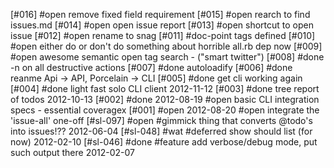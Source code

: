 [#016] #open remove fixed field requirement
[#015] #open rearch to find issues.md
[#014] #open open issue report
[#013] #open shortcut to open issue
[#012] #open rename to snag
[#011]       #doc-point tags defined
[#010] #open either do or don't do something about horrible all.rb dep now
[#009] #open awesome semantic open tag search - ("smart twitter")
[#008]       #done -n on all destructive actions
[#007]       #done autoloadify
[#006]       #done reanme Api -> API, Porcelain -> CLI
[#005]       #done get cli working again
[#004]       #done light fast solo CLI client 2012-11-12
[#003]       #done tree report of todos 2012-10-13
[#002]       #done 2012-08-19 #open basic CLI integration specs - essential coveragex
[#001]  #open 2012-08-20 #open integrate the 'issue-all' one-off
[#sl-097] #open #gimmick thing that converts @todo's into issues!?? 2012-06-04
[#sl-048]    #wat #deferred show should list (for now) 2012-02-10
[#sl-046]    #done #feature add verbose/debug mode, put such output there 2012-02-07
